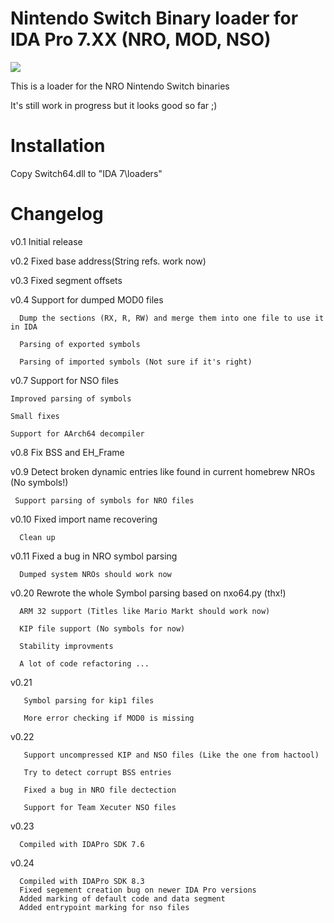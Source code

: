 # Nintendo Switch Binary loader for IDA Pro 7.XX (NRO, MOD, NSO)


![](LoaderOutput.gif)


This is a loader for the NRO Nintendo Switch binaries

It's still work in progress but it looks good so far ;)

# Installation

Copy Switch64.dll to "IDA 7\loaders"


# Changelog

v0.1 Initial release

v0.2 Fixed base address(String refs. work now)

v0.3 Fixed segment offsets

v0.4 Support for dumped MOD0 files 

      Dump the sections (RX, R, RW) and merge them into one file to use it in IDA
		
      Parsing of exported symbols

      Parsing of imported symbols (Not sure if it's right)                 


v0.7 Support for NSO files

	Improved parsing of symbols
	
	Small fixes
	
	Support for AArch64 decompiler


v0.8 Fix BSS and EH_Frame 


v0.9 Detect broken dynamic entries like found in current homebrew NROs (No symbols!)
	 
	 Support parsing of symbols for NRO files

v0.10 Fixed import name recovering

      Clean up


v0.11 Fixed a bug in NRO symbol parsing

      Dumped system NROs should work now


 v0.20 Rewrote the whole Symbol parsing based on nxo64.py (thx!)

      ARM 32 support (Titles like Mario Markt should work now)

      KIP file support (No symbols for now)

      Stability improvments

      A lot of code refactoring ...

 v0.21 

       Symbol parsing for kip1 files

       More error checking if MOD0 is missing

 v0.22

       Support uncompressed KIP and NSO files (Like the one from hactool)

       Try to detect corrupt BSS entries

       Fixed a bug in NRO file dectection

       Support for Team Xecuter NSO files

 v0.23

      Compiled with IDAPro SDK 7.6

 v0.24

      Compiled with IDAPro SDK 8.3
      Fixed segement creation bug on newer IDA Pro versions
      Added marking of default code and data segment
      Added entrypoint marking for nso files
